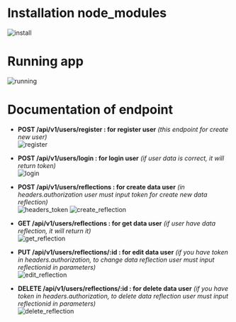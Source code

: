 # Installation node_modules 
![install](https://user-images.githubusercontent.com/57614206/196360923-67128f8a-333d-4265-ad3d-d2beaa59edae.png)

# Running app
![running](https://user-images.githubusercontent.com/57614206/196361126-ac6701dc-ac57-428f-a96d-044f0d564a77.png)

# Documentation of endpoint
* **POST /api/v1/users/register : for register user** _(this endpoint for create new user)_ <br/>
![register](https://user-images.githubusercontent.com/57614206/196363631-3fd44e79-65f0-4a51-9935-190f92d6fdcc.png)


* **POST /api/v1/users/login : for login user** _(if user data is correct, it will return token)_ <br>
![login](https://user-images.githubusercontent.com/57614206/196364063-471c77af-5f38-48d4-be71-6d2e88f33039.png)



* **POST /api/v1/users/reflections : for create data user** _(in headers.authorization user must input token for create new data reflection)_ <br>
![headers_token](https://user-images.githubusercontent.com/57614206/196364625-c30c0fde-d043-440b-835c-ab5063128208.png)
![create_reflection](https://user-images.githubusercontent.com/57614206/196364601-6e94754f-dba1-406d-9a23-9149d5b71773.png)


* **GET /api/v1/users/reflections : for get data user** _(if user have data reflection, it will return it)_ <br>
![get_reflection](https://user-images.githubusercontent.com/57614206/196364879-c9d86074-c0ae-49ab-94b9-57d6e6b29a04.png)


* **PUT /api/v1/users/reflections/:id : for edit data user** _(if you have token in headers.authorization, to change data reflection user must input reflectionid in parameters)_ <br>
![edit_reflection](https://user-images.githubusercontent.com/57614206/196365201-de07f829-a5af-49be-8ce6-3ff16394c555.png)


* **DELETE /api/v1/users/reflections/:id : for delete data user**  _(if you have token in headers.authorization, to delete data reflection user must input reflectionid in parameters)_ <br>
![delete_reflection](https://user-images.githubusercontent.com/57614206/196365311-af9468a2-ad47-44f5-af92-817471eca66b.png)
